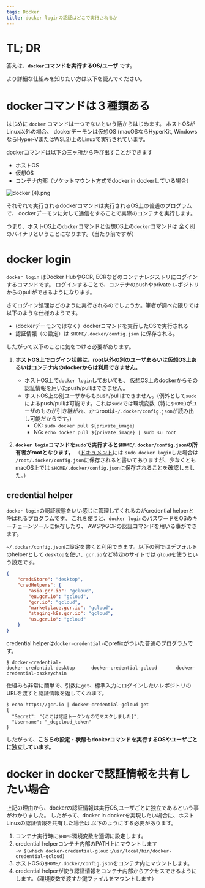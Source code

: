 ```yaml
---
tags: Docker
title: docker loginの認証はどこで実行されるか
---
```

# TL; DR
答えは、**`docker`コマンドを実行するOS/ユーザ** です。

より詳細な仕組みを知りたい方は以下を読んでください。

# dockerコマンドは３種類ある
はじめに `docker` コマンドは一つでないという話からはじめます。
ホストOSがLinux以外の場合、
dockerデーモンは仮想OS (macOSならHyperKit, WindowsならHyper-VまたはWSL2)上のLinuxで実行されています。

dockerコマンドは以下の三ヶ所から呼び出すことができます

- ホストOS
- 仮想OS
- コンテナ内部（ソケットマウント方式でdocker in dockerしている場合）

![docker (4).png](https://qiita-image-store.s3.ap-northeast-1.amazonaws.com/0/67228/2fd7fda9-d209-09a8-2e04-af166d95f368.png)

それぞれで実行されるdockerコマンドは実行されるOS上の普通のプログラムで、
dockerデーモンに対して通信をすることで実際のコンテナを実行します。

つまり、ホストOS上の`docker`コマンドと仮想OS上の`docker`コマンドは
全く別のバイナリということになります。（当たり前ですが）

# docker login
`docker login` はDocker HubやGCR, ECRなどのコンテナレジストリにログインするコマンドです。
ログインすることで、コンテナのpushやprivate レポジトリからのpullができるようになります。

さてログイン処理はどのように実行されるのでしょうか。筆者が調べた限りでは以下のような仕様のようです。

- (dockerデーモンではなく）dockerコマンドを実行したOSで実行される
- 認証情報（の設定）は `$HOME/.docker/config.json` に保存される。

したがって以下のことに気をつける必要があります。 


1. **ホストOS上でログイン状態は、root以外の別のユーザあるいは仮想OS上あるいはコンテナ内のdockerからは利用できません。**
   - ホストOS上で`docker login`しておいても、 仮想OS上のdockerからその認証情報を用いたpush/pullはできません。
   - ホストOS上の別ユーザからもpush/pullはできません。(例外として`sudo`によるpush/pullは可能です。これは`sudo`では環境変数（特に`$HOME`)がユーザのものが引き継がれ、かつrootは`~/.docker/config.json`が読み出し可能だからです。)
        - OK: `sudo docker pull ${private_image}`
        - NG: `echo docker pull ${private_image} | sudo su root`

1. **`docker login`コマンドを`sudo`で実行すると`$HOME/.docker/config.json`の所有者がrootとなります。**
（[ドキュメント](https://docs.docker.jp/engine/reference/commandline/login.html)には `sudo docker login`した場合は `/root/.docker/config.json`に保存されると書いてありますが、少なくともmacOS上では `$HOME/.docker/config.json`に保存されることを確認しました。）

## credential helper
`docker login`の認証状態をいい感じに管理してくれるのがcredential helperと呼ばれるプログラムです。
これを使うと、`docker login`のパスワードをOSのキーチェーンツールに保存したり、
AWSやGCPの認証コマンドを用いる事ができます。

`~/.docker/config.json`に設定を書くと利用できます。以下の例ではデフォルトのhelperとして
`desktop`を使い、`gcr.io`など特定のサイトでは `gloud`を使うという設定です。

```json
{
	"credsStore": "desktop",
	"credHelpers": {
		"asia.gcr.io": "gcloud",
		"eu.gcr.io": "gcloud",
		"gcr.io": "gcloud",
		"marketplace.gcr.io": "gcloud",
		"staging-k8s.gcr.io": "gcloud",
		"us.gcr.io": "gcloud"
	}
}
```

credential helperは`docker-credential-`のprefixがついた普通のプログラムです。

```console
$ docker-credential-
docker-credential-desktop      docker-credential-gcloud       docker-credential-osxkeychain  
```

仕組みも非常に簡単で、引数に`get`、標準入力にログインしたいレポジトリのURLを渡すと認証情報を返してくれます。

```console
$ echo https://gcr.io | docker-credential-gcloud get
{
  "Secret": "{ここは認証トークンなのでマスクしました}",
  "Username": "_dcgcloud_token"
}
```

したがって、**こちらの設定・状態もdockerコマンドを実行するOSやユーザごとに独立しています。**


# docker in dockerで認証情報を共有したい場合
上記の理由から、dockerの認証情報は実行OS,ユーザごとに独立であるという事がわかりました。
したがって、docker in dockerを実現したい場合に、ホストLinuxの認証情報を共有した場合は
以下のようにする必要があります。

1. コンテナ実行時に`$HOME`環境変数を適切に設定します。
2. credential helperコンテナ内部のPATH上にマウントします  
   `-v $(which docker-credential-gloud:/usr/local/bin/docker-credential-gcloud)`
3. ホストOSの`$HOME/.docker/config.json`をコンテナ内にマウントします。
4. credential helperが使う認証情報をコンテナ内部からアクセスできるようにします。（環境変数で渡すか鍵ファイルをマウントします）


